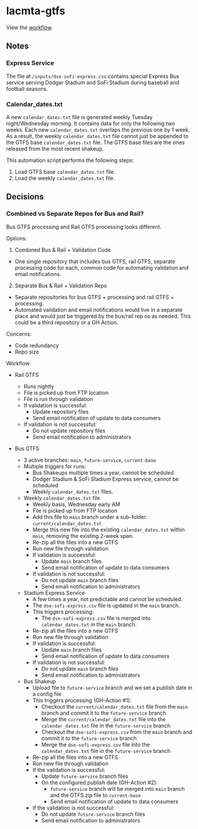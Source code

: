 # lacmta-gtfs

View the [workflow](docs/workflow.html).

## Notes

### Express Service

The file at `/inputs/dse-sofi-express.csv` contains special Express Bus service serving Dodger Stadium and SoFi Stadium during baseball and football seasons.

### Calendar_dates.txt

A new `calendar_dates.txt` file is generated weekly Tuesday night/Wednesday morning. It contains data for only the following two weeks. Each new `calendar_dates.txt` overlaps the previous one by 1 week. As a result, the weekly `calendar_dates.txt` file cannot just be appended to the GTFS base `calendar_dates.txt` file. The GTFS base files are the ones released from the most recent shakeup.

This automation script performs the following steps:

1. Load GTFS base `calendar_dates.txt` file.
2. Load the weekly `calendar_dates.txt` file.

## Decisions

### Combined vs Separate Repos for Bus and Rail?

Bus GTFS processing and Rail GTFS processing looks different.

Options: 
1. Combined Bus & Rail + Validation Code
  - One single repository that includes bus GTFS, rail GTFS, separate processing code for each, common code for automating validation and email notifications.
2. Separate Bus & Rail + Validation Repo
  - Separate repositories for bus GTFS + processing and rail GTFS + processing.
  - Automated validation and email notifications would live in a separate place and would just be triggered by the bus/rail rep os as needed.  This could be a third repository or a GH Action.

Concerns:

- Code redundancy
- Repo size

Workflow:

- Rail GTFS
  - Runs nightly 
  - File is picked up from FTP location
  - File is run through validation
  - If validation is successful:
    - Update repository files
    - Send email notification of update to data consumers
  - If validation is not successful:
    - Do not update repository files
    - Send email notification to administrators

- Bus GTFS
  - 3 active branches: `main`, `future-service`, `current-base`
  - Multiple triggers for runs:
    - Bus Shakeups multiple times a year, cannot be scheduled
    - Dodger Stadium & SoFi Stadium Express service, cannot be scheduled
    - Weekly `calendar_dates.txt` files.
  - Weekly `calendar_dates.txt` file
    - Weekly basis, Wednesday early AM
    - File is picked up from FTP location
    - Add this file to `main` branch under a sub-folder: `current/calendar_dates.txt`
    - Merge this new file into the existing `calendar_dates.txt` within `main`, removing the existing 2-week span.
    - Re-zip all the files into a new GTFS
    - Run new file through validation
    - If validation is successful:
      - Update `main` branch files
      - Send email notification of update to data consumers
    - If validation is not successful:
      - Do not update `main` branch files
      - Send email notification to administrators
  - Stadium Express Service
    - A few times a year, not predictable and cannot be scheduled.
    - The `dse-sofi-express.csv` file is updated in the `main` branch.
    - This triggers processing:
      - The `dse-sofi-express.csv` file is merged into `calendar_dates.txt` in the `main` branch.
    - Re-zip all the files into a new GTFS
    - Run new file through validation
    - If validation is successful:
      - Update `main` branch files
      - Send email notification of update to data consumers
    - If validation is not successful:
      - Do not update `main` branch files
      - Send email notification to administrators
  - Bus Shakeup
    - Upload file to `future-service` branch and we set a publish date in a config file
    - This triggers processing (GH-Action #1):
      - Checkout the `current/calendar_dates.txt` file from the `main` branch and commit it to the `future-service` branch
      - Merge the `current/calendar_dates.txt` file into the `calendar_dates.txt` file in the `future-service` branch
      - Checkout the `dse-sofi-express.csv` from the `main` branch and commit it to the `future-service` branch
      - Merge the `dse-sofi-express.csv` file into the `calendar_dates.txt` file in the `future-service` branch
    - Re-zip all the files into a new GTFS
    - Run new file through validation
    - If the validation is successful:
      - Update `future-service` branch files
      - On the configured publish date (GH-Action #2):
        - `future-service` branch will be merged into `main` branch and the GTFS zip file to `current-base`
        - Send email notification of update to data consumers
    - If the validation is not successful:
      - Do not update `future-service` branch files
      - Send email notification to administrators
